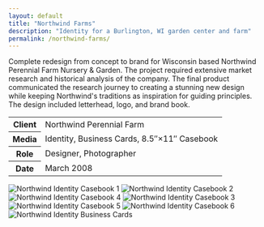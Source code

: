 ```yaml
---
layout: default
title: "Northwind Farms"
description: "Identity for a Burlington, WI garden center and farm"
permalink: /northwind-farms/
---
```


<section class="grid grid-item-12/12">
	<div class="grid-item-12/12 grid-item-7/12@md">
		<p>Complete redesign from concept to brand for Wisconsin based Northwind Perennial Farm Nursery &amp; Garden. The project required extensive market research and historical analysis of the company. The final product communicated the research journey to creating a stunning new design while keeping Northwind's traditions as inspiration for guiding principles. The design included letterhead, logo, and brand book.</p>
	</div>
	<aside class="project-meta grid-item-12/12 grid-item-5/12@md">
		<table>
			<tbody>
				<tr>
					<th>Client</th>
					<td>Northwind Perennial Farm</td>
				</tr>
				<tr>
					<th>Media</th>
					<td>Identity, Business Cards, 8.5&#8243;&times;11&#8243; Casebook</td>
				</tr>
				<tr>
					<th>Role</th>
					<td>Designer, Photographer</td>
				</tr>
				<tr>
					<th>Date</th>
					<td>March 2008</td>
				</tr>
			</tbody>
		</table>
	</aside>
</section>
<section class="grid grid-item-12/12">
		<img class="grid-item-12/12 grid-item-6/12@md" src="{{ site.cdn }}/northwind-1.png" alt="Northwind Identity Casebook 1">
		<img class="grid-item-12/12 grid-item-6/12@md" src="{{ site.cdn }}/northwind-2.png" alt="Northwind Identity Casebook 2">
		<img class="grid-item-12/12 grid-item-6/12@md" src="{{ site.cdn }}/northwind-3.png" alt="Northwind Identity Casebook 4">
		<img class="grid-item-12/12 grid-item-6/12@md" src="{{ site.cdn }}/northwind-4.png" alt="Northwind Identity Casebook 3">
		<img class="grid-item-12/12 grid-item-6/12@md" src="{{ site.cdn }}/northwind-5.png" alt="Northwind Identity Casebook 5">
		<img class="grid-item-12/12 grid-item-6/12@md" src="{{ site.cdn }}/northwind-6.png" alt="Northwind Identity Casebook 6">
		<img class="grid-item-12/12" src="{{ site.cdn }}/northwind-7.png" alt="Northwind Identity Business Cards">
</section>
